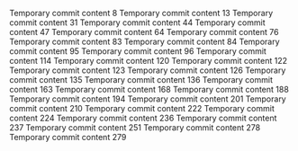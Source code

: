 Temporary commit content 8
Temporary commit content 13
Temporary commit content 31
Temporary commit content 44
Temporary commit content 47
Temporary commit content 64
Temporary commit content 76
Temporary commit content 83
Temporary commit content 84
Temporary commit content 95
Temporary commit content 96
Temporary commit content 114
Temporary commit content 120
Temporary commit content 122
Temporary commit content 123
Temporary commit content 126
Temporary commit content 135
Temporary commit content 136
Temporary commit content 163
Temporary commit content 168
Temporary commit content 188
Temporary commit content 194
Temporary commit content 201
Temporary commit content 210
Temporary commit content 222
Temporary commit content 224
Temporary commit content 236
Temporary commit content 237
Temporary commit content 251
Temporary commit content 278
Temporary commit content 279
